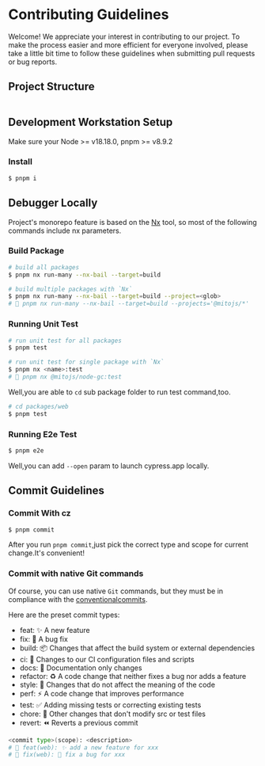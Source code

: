 # Contributing Guidelines

Welcome! We appreciate your interest in contributing to our project. To make the process easier and more efficient for everyone involved, please take a little bit time to follow these guidelines when submitting pull requests or bug reports.

## Project Structure

```
```

## Development Workstation Setup

Make sure your Node >= v18.18.0, pnpm >= v8.9.2

### Install

```bash
$ pnpm i
```

## Debugger Locally

Project's monorepo feature is based on the [Nx](https://github.com/nrwl/nx) tool, so most of the following commands include nx parameters.

### Build Package

```bash
# build all packages
$ pnpm nx run-many --nx-bail --target=build

# build multiple packages with `Nx`
$ pnpm nx run-many --nx-bail --target=build --project=<glob>
# 🌰 pnpm nx run-many --nx-bail --target=build --projects='@mitojs/*'
```


### Running Unit Test

```bash
# run unit test for all packages
$ pnpm test

# run unit test for single package with `Nx`
$ pnpm nx <name>:test
# 🌰 pnpm nx @mitojs/node-gc:test
```

Well,you are able to `cd` sub package folder to run test command,too.

```bash
# cd packages/web
$ pnpm test
```

### Running E2e Test

```bash
$ pnpm e2e
```

Well,you can add `--open` param to launch cypress.app locally.

## Commit Guidelines

### Commit With cz

```bash
$ pnpm commit
```

After you run `pnpm commit`,just pick the correct type and scope for current change.It's convenient!

### Commit with native Git commands

Of course, you can use native `Git` commands, but they must be in compliance with the [conventionalcommits](https://www.conventionalcommits.org/en/v1.0.0/).

Here are the preset commit types:

- feat: ✨ A new feature
- fix: 🐛 A bug fix
- build: 📦️ Changes that affect the build system or external dependencies
- ci: 🎡 Changes to our CI configuration files and scripts
- docs: 📝 Documentation only changes
- refactor: ♻️ A code change that neither fixes a bug nor adds a feature
- style: 💄 Changes that do not affect the meaning of the code
- perf: ⚡️ A code change that improves performance
- test: ✅ Adding missing tests or correcting existing tests
- chore: 🔨 Other changes that don't modify src or test files
- revert: ⏪️ Reverts a previous commit

```bash
<commit type>(scope): <description>
# 🌰 feat(web): ✨ add a new feature for xxx
# 🌰 fix(web): 🐛 fix a bug for xxx
```

